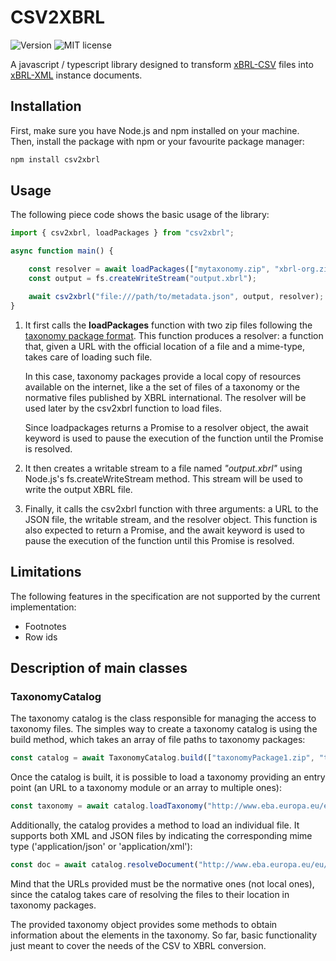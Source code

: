 # CSV2XBRL
<p>
    <img src="https://img.shields.io/npm/v/csv2xbrl" alt="Version" />
    <img src="https://img.shields.io/badge/license-MIT-purple.svg" alt="MIT license" />
</p>

A javascript / typescript library designed to transform [xBRL-CSV](https://www.xbrl.org/Specification/xbrl-csv/REC-2021-10-13+errata-2023-04-19/xbrl-csv-REC-2021-10-13+corrected-errata-2023-04-19.html#sec-table-templates) files into [xBRL-XML](https://www.xbrl.org/Specification/XBRL-2.1/REC-2003-12-31/XBRL-2.1-REC-2003-12-31+corrected-errata-2013-02-20.html) instance documents. 

## Installation

First, make sure you have Node.js and npm installed on your machine. Then, install the package with npm or your favourite package manager:

```bash
npm install csv2xbrl
```

## Usage
The following piece code shows the basic usage of the library:

```typescript
import { csv2xbrl, loadPackages } from "csv2xbrl";

async function main() {

    const resolver = await loadPackages(["mytaxonomy.zip", "xbrl-org.zip"]);
    const output = fs.createWriteStream("output.xbrl");

    await csv2xbrl("file:///path/to/metadata.json", output, resolver);
}

```

1. It first calls the **loadPackages** function with two zip files following the [taxonomy package format](https://www.xbrl.org/Specification/taxonomy-package/REC-2016-04-19/taxonomy-package-REC-2016-04-19.html). This function produces a resolver: a function that, given a URL with the official location of a file and a mime-type, takes care of loading such file. 
   
   In this case, taxonomy packages provide a local copy of resources available on the internet, like a the set of files of a taxonomy or the normative files published by XBRL international. The resolver will be used later by the csv2xbrl function to load files. 
   
   Since loadpackages returns a Promise to a resolver object, the await keyword is used to pause the execution of the function until the Promise is resolved.

2. It then creates a writable stream to a file named *"output.xbrl"* using Node.js's fs.createWriteStream method. This stream will be used to write the output XBRL file.


3. Finally, it calls the csv2xbrl function with three arguments: a URL to the JSON file, the writable stream, and the resolver object. This function is also expected to return a Promise, and the await keyword is used to pause the execution of the function until this Promise is resolved.

## Limitations

The following features in the specification are not supported by the current implementation:
- Footnotes
- Row ids

## Description of main classes
### TaxonomyCatalog
The taxonomy catalog is the class responsible for managing the access to taxonomy files. The simples way to create a taxonomy catalog is using the build method, which takes an array of file paths to taxonomy packages:
```js
const catalog = await TaxonomyCatalog.build(["taxonomyPackage1.zip", "taxonomyPackage2.zip"]);
```

Once the catalog is built, it is possible to load a taxonomy providing an entry point (an URL to a taxonomy module or an array to multiple ones):
```js
const taxonomy = await catalog.loadTaxonomy("http://www.eba.europa.eu/eu/fr/xbrl/crr/fws/mrel/its-006-2020/2024-02-29/mod/mrel_tlac.xsd");
```

Additionally, the catalog provides a method to load an individual file. It supports both XML and JSON files by indicating the corresponding mime type ('application/json' or 'application/xml'):
```js
const doc = await catalog.resolveDocument("http://www.eba.europa.eu/eu/fr/xbrl/crr/fws/mrel/its-006-2020/2024-02-29/tab/m_01.00/m_01.00.json", "application/json")
```

Mind that the URLs provided must be the normative ones (not local ones), since the catalog takes care of resolving the files to their location in taxonomy packages.

The provided taxonomy object provides some methods to obtain information about the elements in the taxonomy. So far, basic functionality just meant to cover the needs of the CSV to XBRL conversion.

